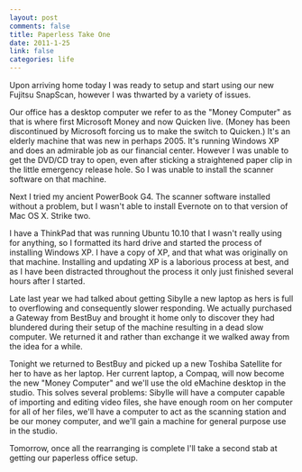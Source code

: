 ```yaml
--- 
layout: post
comments: false
title: Paperless Take One
date: 2011-1-25
link: false
categories: life
---
```

Upon arriving home today I was ready to setup and start using our new Fujitsu SnapScan, however I was thwarted by a variety of issues.

Our office has a desktop computer we refer to as the "Money Computer" as that is where first Microsoft Money and now Quicken live. (Money has been discontinued by Microsoft forcing us to make the switch to Quicken.) It's an elderly machine that was new in perhaps 2005. It's running Windows XP and does an admirable job as our financial center. However I was unable to get the DVD/CD tray to open, even after sticking a straightened paper clip in the little emergency release hole. So I was unable to install the scanner software on that machine.

Next I tried my ancient PowerBook G4. The scanner software installed without a problem, but I wasn't able to install Evernote on to that version of Mac OS X. Strike two.

I have a ThinkPad that was running Ubuntu 10.10 that I wasn't really using for anything, so I formatted its hard drive and started the process of installing Windows XP. I have a copy of XP, and that what was originally on that machine. Installing and updating XP is a laborious process at best, and as I have been distracted throughout the process it only just finished several hours after I started.

Late last year we had talked about getting Sibylle a new laptop as hers is full to overflowing and consequently slower responding. We actually purchased a Gateway from BestBuy and brought it home only to discover they had blundered during their setup of the machine resulting in a dead slow computer. We returned it and rather than exchange it we walked away from the idea for a while.

Tonight we returned to BestBuy and picked up a new Toshiba Satellite for her to have as her laptop. Her current laptop, a Compaq, will now become the new "Money Computer" and we'll use the old eMachine desktop in the studio. This solves several problems: Sibylle will have a computer capable of importing and editing video files, she have enough room on her computer for all of her files, we'll have a computer to act as the scanning station and be our money computer, and we'll gain a machine for general purpose use in the studio.

Tomorrow, once all the rearranging is complete I'll take a second stab at getting our paperless office setup.
